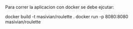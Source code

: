 Para correr la aplicacion con docker se debe ejcutar:

docker build -t masivian/roulette .
docker run -p 8080:8080 masivian/roulette